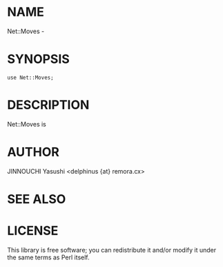 # NAME

Net::Moves -

# SYNOPSIS

    use Net::Moves;

# DESCRIPTION

Net::Moves is

# AUTHOR

JINNOUCHI Yasushi <delphinus {at} remora.cx>

# SEE ALSO

# LICENSE

This library is free software; you can redistribute it and/or modify
it under the same terms as Perl itself.
